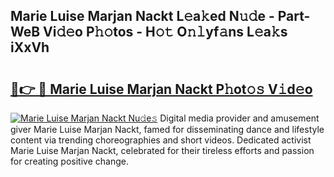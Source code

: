 ## Marie Luise Marjan Nackt L𝚎a𝚔ed N𝚞𝚍e - Part-WeB Vi𝚍𝚎o P𝚑𝚘tos - H𝚘𝚝 O𝚗𝚕yf𝚊ns L𝚎a𝚔s iXxVh

# <h2><a href="http://kfcu9o.oniu.top/?m=Marie+Luise+Marjan+Nackt">🔗👉 🔴 Marie Luise Marjan Nackt P𝚑ot𝚘𝚜 V𝚒d𝚎o</a></h2>

[![Marie Luise Marjan Nackt Nu𝚍e𝚜](https://i.imgur.com/0qMVB7G.gif)](http://kfcu9o.oniu.top/?m=Marie+Luise+Marjan+Nackt)
Digital media provider and amusement giver Marie Luise Marjan Nackt, famed for disseminating dance and lifestyle content via trending choreographies and short videos. Dedicated activist Marie Luise Marjan Nackt, celebrated for their tireless efforts and passion for creating positive change.  
